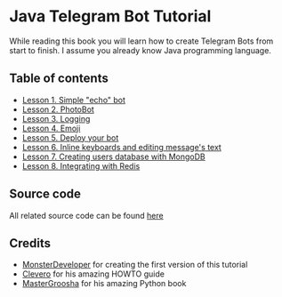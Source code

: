 # Java Telegram Bot Tutorial 

While reading this book you will learn how to create Telegram Bots from start to finish. I assume you already know Java programming language.

## Table of contents

* [Lesson 1. Simple "echo" bot](Lesson-1.md)
* [Lesson 2. PhotoBot](Lesson-2.md)
* [Lesson 3. Logging](Lesson-3.md)
* [Lesson 4. Emoji](Lesson-4.md)
* [Lesson 5. Deploy your bot](Lesson-5.md)
* [Lesson 6. Inline keyboards and editing message's text](Lesson-6.md)
* [Lesson 7. Creating users database with MongoDB](Lesson-7.md)
* [Lesson 8. Integrating with Redis](Lesson-8.md)

## Source code

All related source code can be found [here](https://github.com/rubenlagus/TelegramBotsDocumentation/tree/main/java-telegram-bot-tutorial)

## Credits

* [MonsterDeveloper](https://github.com/MonsterDeveloper) for creating the first version of this tutorial
* [Clevero](https://github.com/Clevero) for his amazing HOWTO guide
* [MasterGroosha](https://github.com/MasterGroosha) for his amazing Python book

